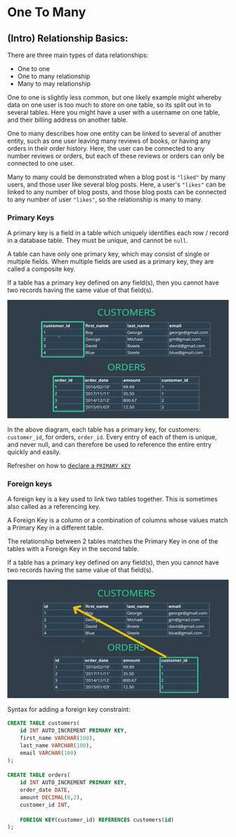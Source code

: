 # One To Many

## (Intro) Relationship Basics:

There are three main types of data relationships:
- One to one
- One to many relationship
- Many to may relationship

One to one is slightly less common, but one likely example might whereby data on one user is too much to store on one table, so its split out in to several tables. Here you might have a user with a username on one table, and their billing address on another table.

One to many describes how one entity can be linked to several of another entity, such as one user leaving many reviews of books, or having any orders in their order history. Here, the user can be connected to any number reviews or orders, but each of these reviews or orders can only be connected to one user.

Many to many could be demonstrated when a blog post is `"liked"` by many users, and those user like several blog posts. Here, a user's `"likes"` can be linked to any number of blog posts, and those blog posts can be connected to any number of user `"likes"`, so the relationship is many to many.

### Primary Keys
A primary key is a field in a table which uniquely identifies each row / record in a database table. They must be unique, and cannot be `null`.

A table can have only one primary key, which may consist of single or multiple fields. When multiple fields are used as a primary key, they are called a composite key.

If a table has a primary key defined on any field(s), then you cannot have two records having the same value of that field(s).

![Primary Keys](./assets/primarykeys.png)

In the above diagram, each table has a primary key, for customers: `customer_id`, for orders, `order_id`. Every entry of each of them is unique, and never null, and can therefore be used to reference the entire entry quickly and easily.

Refresher on how to [declare a `PRIMARY KEY`](https://github.com/edgarfinn/Learning-MySQL/blob/master/1_Creating_tables_and_inserting_data.md#primary-keys)

### Foreign keys
A foreign key is a key used to link two tables together. This is sometimes also called as a referencing key.

A Foreign Key is a column or a combination of columns whose values match a Primary Key in a different table.

The relationship between 2 tables matches the Primary Key in one of the tables with a Foreign Key in the second table.

If a table has a primary key defined on any field(s), then you cannot have two records having the same value of that field(s).

![Foreign Keys](./assets/foreignkeys.png)

Syntax for adding a foreign key constraint:

```SQL
CREATE TABLE customers(
    id INT AUTO_INCREMENT PRIMARY KEY,
    first_name VARCHAR(100),
    last_name VARCHAR(100),
    email VARCHAR(100)
);

CREATE TABLE orders(
    id INT AUTO_INCREMENT PRIMARY KEY,
    order_date DATE,
    amount DECIMAL(8,2),
    customer_id INT,
    
    FOREIGN KEY(customer_id) REFERENCES customers(id)
);
```
